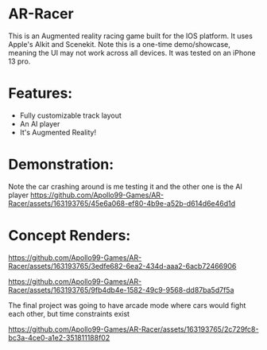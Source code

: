 # AR-Racer
This is an Augmented reality racing game built for the IOS platform. It uses Apple's AIkit and Scenekit. Note this is a one-time demo/showcase, meaning the UI may not work across all devices.
It was tested on an iPhone 13 pro.

# Features:
- Fully customizable track layout
- An AI player
- It's Augmented Reality!

# Demonstration:
Note the car crashing around is me testing it and the other one is the AI player
https://github.com/Apollo99-Games/AR-Racer/assets/163193765/45e6a068-ef80-4b9e-a52b-d614d6e46d1d

# Concept Renders:

https://github.com/Apollo99-Games/AR-Racer/assets/163193765/3edfe682-6ea2-434d-aaa2-6acb72466906

https://github.com/Apollo99-Games/AR-Racer/assets/163193765/9fb4db4e-1582-49c9-9568-dd87ba5d7f5a

The final project was going to have arcade mode where cars would fight each other, but time constraints exist

https://github.com/Apollo99-Games/AR-Racer/assets/163193765/2c729fc8-bc3a-4ce0-a1e2-351811188f02

